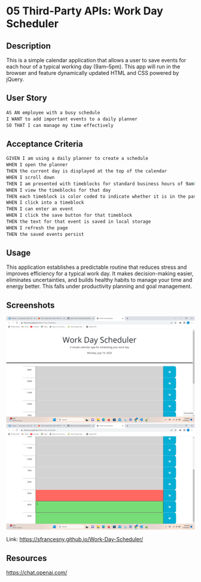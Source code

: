 # 05 Third-Party APIs: Work Day Scheduler
<!-- On-the-job ticket or feature request Challenges -->

## Description 
This is a simple calendar application that allows a user to save events for each hour of a typical working day (9am–5pm). This app will run in the browser and feature dynamically updated HTML and CSS powered by jQuery.

## User Story

```md
AS AN employee with a busy schedule
I WANT to add important events to a daily planner
SO THAT I can manage my time effectively
```

## Acceptance Criteria

```md
GIVEN I am using a daily planner to create a schedule
WHEN I open the planner
THEN the current day is displayed at the top of the calendar
WHEN I scroll down
THEN I am presented with timeblocks for standard business hours of 9am&ndash;5pm
WHEN I view the timeblocks for that day
THEN each timeblock is color coded to indicate whether it is in the past, present, or future
WHEN I click into a timeblock
THEN I can enter an event
WHEN I click the save button for that timeblock
THEN the text for that event is saved in local storage
WHEN I refresh the page
THEN the saved events persist
```

## Usage 
 This application establishes a predictable routine that reduces stress and improves efficiency for a typical work day. It makes decision-making easier, eliminates uncertainties, and builds healthy habits to manage your time and energy better. This falls under productivity planning and goal management.

 ## Screenshots
<img src="Work-Day-Scheduler-SS1.png"/>
<img src="Work-Day-Scheduler-SS2.png"/> 

Link: https://sfrancesny.github.io/Work-Day-Scheduler/

## Resources
https://chat.openai.com/
